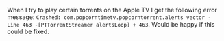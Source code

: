 When I try to play certain torrents on the Apple TV I get the following error message: 
`Crashed: com.popcorntimetv.popcorntorrent.alerts vector - Line 463 -[PTTorrentStreamer alertsLoop] + 463`. Would be happy if this could be fixed.
